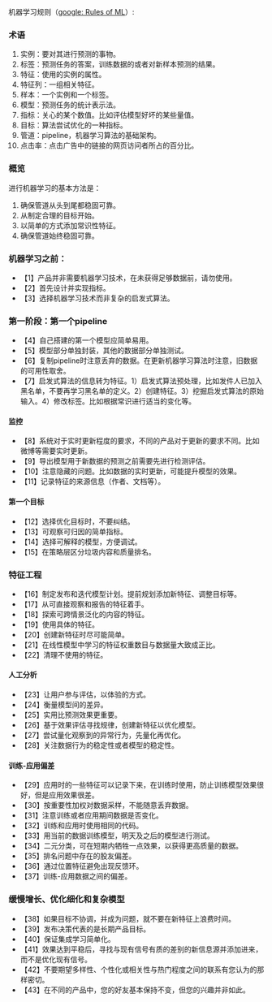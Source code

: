机器学习规则（[google: Rules of ML](https://developers.google.com/machine-learning/guides/rules-of-ml/)）:

### 术语

1. 实例：要对其进行预测的事物。
2. 标签：预测任务的答案，训练数据的或者对新样本预测的结果。
3. 特征：使用的实例的属性。
4. 特征列：一组相关特征。
5. 样本：一个实例和一个标签。
6. 模型：预测任务的统计表示法。
7. 指标：关心的某个数值。比如评估模型好坏的某些量值。
8. 目标：算法尝试优化的一种指标。
9. 管道：pipeline，机器学习算法的基础架构。
10. 点击率：点击广告中的链接的网页访问者所占的百分比。

### 概览

进行机器学习的基本方法是：

1. 确保管道从头到尾都稳固可靠。
2. 从制定合理的目标开始。
3. 以简单的方式添加常识性特征。
4. 确保管道始终稳固可靠。

### 机器学习之前：

- 【1】产品并非需要机器学习技术，在未获得足够数据前，请勿使用。
- 【2】首先设计并实现指标。
- 【3】选择机器学习技术而非复杂的启发式算法。

### 第一阶段：第一个pipeline

- 【4】自己搭建的第一个模型应简单易用。
- 【5】模型部分单独封装，其他的数据部分单独测试。
- 【6】复制pipeline时注意丢弃的数据。在更新机器学习算法时注意，旧数据的可用性取舍。
- 【7】启发式算法的信息转为特征。1）启发式算法预处理，比如发件人已加入黑名单，不要再学习黑名单的定义。2）创建特征。3）挖掘启发式算法的原始输入。4）修改标签。比如根据常识进行适当的变化等。

#### 监控

- 【8】系统对于实时更新程度的要求，不同的产品对于更新的要求不同。比如微博等需要实时更新。
- 【9】导出模型用于新数据的预测之前需要先进行检测评估。
- 【10】注意隐藏的问题。比如数据的实时更新，可能提升模型的效果。
- 【11】记录特征的来源信息（作者、文档等）。

#### 第一个目标

- 【12】选择优化目标时，不要纠结。
- 【13】可观察可归因的简单指标。
- 【14】选择可解释的模型，方便调试。
- 【15】在策略层区分垃圾内容和质量排名。

### 特征工程

- 【16】制定发布和迭代模型计划。提前规划添加新特征、调整目标等。
- 【17】从可直接观察和报告的特征着手。
- 【18】探索可跨情景泛化的内容的特征。
- 【19】使用具体的特征。
- 【20】创建新特征时尽可能简单。
- 【21】在线性模型中学习的特征权重数目与数据量大致成正比。
- 【22】清理不使用的特征。

#### 人工分析

- 【23】让用户参与评估，以体验的方式。
- 【24】衡量模型间的差异。
- 【25】实用比预测效果更重要。
- 【26】基于效果评估寻找规律，创建新特征以优化模型。
- 【27】尝试量化观察到的异常行为，先量化再优化。
- 【28】关注数据行为的稳定性或者模型的稳定性。

#### 训练-应用偏差

- 【29】应用时的一些特征可以记录下来，在训练时使用，防止训练模型效果很好，但是应用效果很差。
- 【30】按重要性加权对数据采样，不能随意丢弃数据。
- 【31】注意训练或者应用期间数据是否变化。
- 【32】训练和应用时使用相同的代码。
- 【33】用当前的数据训练模型，明天及之后的模型进行测试。
- 【34】二元分类，可在短期内牺牲一点效果，以获得更高质量的数据。
- 【35】排名问题中存在的股友偏差。
- 【36】通过位置特征避免出现反馈环。
- 【37】训练-应用数据之间的偏差。

### 缓慢增长、优化细化和复杂模型

- 【38】如果目标不协调，并成为问题，就不要在新特征上浪费时间。
- 【39】发布决策代表的是长期产品目标。
- 【40】保证集成学习简单化。
- 【41】效果达到平稳后，寻找与现有信号有质的差别的新信息源并添加进来，而不是优化现有信号。
- 【42】不要期望多样性、个性化或相关性与热门程度之间的联系有您认为的那样密切。
- 【43】在不同的产品中，您的好友基本保持不变，但您的兴趣并非如此。